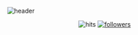 <!--![header](https://capsule-render.vercel.app/api?type=wave&color=auto&height=300&section=header&text=capsule%20render&fontSize=90)-->
<!-- desc=Only%20Use%20Text -->
<p align="center">
  <img src="https://capsule-render.vercel.app/api?type=transparent&fontColor=703ee5&text=Ah-Yeon%20Kim&height=150&fontSize=60&descAlignY=75&descAlign=60" alt="header" />
</p>

<p align="right">
  <img src="https://hits.seeyoufarm.com/api/count/incr/badge.svg?url=https%3A%2F%2Fgithub.com%2FLEEJISANG&count_bg=%2379C83D&title_bg=%23555555&icon=&icon_color=%23E7E7E7&title=hits&edge_flat=false" alt="hits" />
  <a href="https://github.com/LEEJISANG?tab=followers">
    <img src="https://img.shields.io/github/followers/zenzen-k?style=social" alt="followers" />
  </a>
</p>



<!--
**zenzen-k/zenzen-k** is a ✨ _special_ ✨ repository because its `README.md` (this file) appears on your GitHub profile.

Here are some ideas to get you started:

- 🔭 I’m currently working on ...
- 🌱 I’m currently learning ...
- 👯 I’m looking to collaborate on ...
- 🤔 I’m looking for help with ...
- 💬 Ask me about ...
- 📫 How to reach me: ...
- 😄 Pronouns: ...
- ⚡ Fun fact: ...
-->
